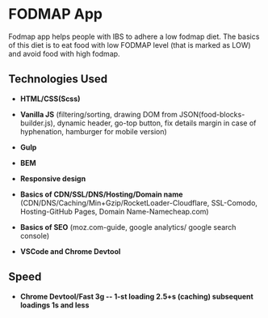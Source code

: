 # FODMAP App
Fodmap app helps people with IBS to adhere a low fodmap diet. The basics of this diet is to eat food with low FODMAP level (that is marked as LOW) and avoid food with high fodmap.

## Technologies Used

* **HTML/CSS(Scss)**

* **Vanilla JS** (filtering/sorting, drawing DOM from JSON(food-blocks-builder.js), dynamic header, go-top button, fix details margin in case of hyphenation, hamburger for mobile version)  

* **Gulp** 

* **BEM** 

* **Responsive design**

* **Basics of CDN/SSL/DNS/Hosting/Domain name** 
(CDN/DNS/Caching/Min+Gzip/RocketLoader-Cloudflare, SSL-Comodo, Hosting-GitHub Pages, Domain Name-Namecheap.com)

* **Basics of SEO** (moz.com-guide, google analytics/ google search console)

* **VSCode and Chrome Devtool**

## Speed

* **Chrome Devtool/Fast 3g -- 1-st loading 2.5+s (caching) subsequent loadings 1s and less**
